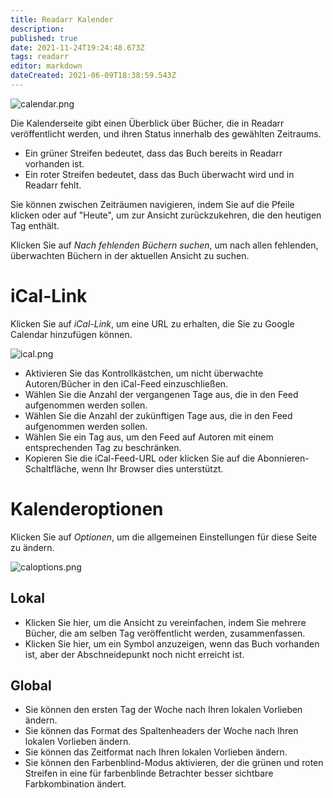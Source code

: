 ```yaml
---
title: Readarr Kalender
description: 
published: true
date: 2021-11-24T19:24:48.673Z
tags: readarr
editor: markdown
dateCreated: 2021-06-09T18:38:59.543Z
---
```


![calendar.png](/assets/readarr/calendar.png)

Die Kalenderseite gibt einen Überblick über Bücher, die in Readarr veröffentlicht werden, und ihren Status innerhalb des gewählten Zeitraums.

- Ein grüner Streifen bedeutet, dass das Buch bereits in Readarr vorhanden ist.
- Ein roter Streifen bedeutet, dass das Buch überwacht wird und in Readarr fehlt.

Sie können zwischen Zeiträumen navigieren, indem Sie auf die Pfeile klicken oder auf "Heute", um zur Ansicht zurückzukehren, die den heutigen Tag enthält.

Klicken Sie auf *Nach fehlenden Büchern suchen*, um nach allen fehlenden, überwachten Büchern in der aktuellen Ansicht zu suchen.

# iCal-Link

Klicken Sie auf *iCal-Link*, um eine URL zu erhalten, die Sie zu Google Calendar hinzufügen können.

![ical.png](/assets/readarr/ical.png)

- Aktivieren Sie das Kontrollkästchen, um nicht überwachte Autoren/Bücher in den iCal-Feed einzuschließen.
- Wählen Sie die Anzahl der vergangenen Tage aus, die in den Feed aufgenommen werden sollen.
- Wählen Sie die Anzahl der zukünftigen Tage aus, die in den Feed aufgenommen werden sollen.
- Wählen Sie ein Tag aus, um den Feed auf Autoren mit einem entsprechenden Tag zu beschränken.
- Kopieren Sie die iCal-Feed-URL oder klicken Sie auf die Abonnieren-Schaltfläche, wenn Ihr Browser dies unterstützt.

# Kalenderoptionen

Klicken Sie auf *Optionen*, um die allgemeinen Einstellungen für diese Seite zu ändern.

![caloptions.png](/assets/readarr/caloptions.png)

## Lokal

- Klicken Sie hier, um die Ansicht zu vereinfachen, indem Sie mehrere Bücher, die am selben Tag veröffentlicht werden, zusammenfassen.
- Klicken Sie hier, um ein Symbol anzuzeigen, wenn das Buch vorhanden ist, aber der Abschneidepunkt noch nicht erreicht ist.

## Global

- Sie können den ersten Tag der Woche nach Ihren lokalen Vorlieben ändern.
- Sie können das Format des Spaltenheaders der Woche nach Ihren lokalen Vorlieben ändern.
- Sie können das Zeitformat nach Ihren lokalen Vorlieben ändern.
- Sie können den Farbenblind-Modus aktivieren, der die grünen und roten Streifen in eine für farbenblinde Betrachter besser sichtbare Farbkombination ändert.